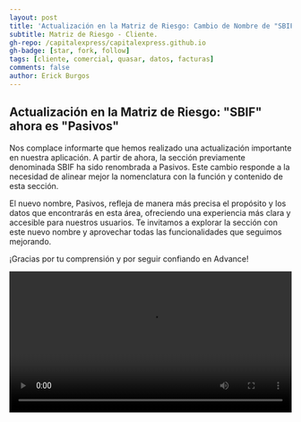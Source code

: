 ```yaml
---
layout: post
title: 'Actualización en la Matriz de Riesgo: Cambio de Nombre de "SBIF" a "Pasivos'
subtitle: Matriz de Riesgo - Cliente.
gh-repo: /capitalexpress/capitalexpress.github.io
gh-badge: [star, fork, follow]
tags: [cliente, comercial, quasar, datos, facturas]
comments: false
author: Erick Burgos
---
```

## Actualización en la Matriz de Riesgo: "SBIF" ahora es "Pasivos"
Nos complace informarte que hemos realizado una actualización importante en nuestra aplicación. A partir de ahora, la sección previamente denominada SBIF ha sido renombrada a Pasivos. Este cambio responde a la necesidad de alinear mejor la nomenclatura con la función y contenido de esta sección.

El nuevo nombre, Pasivos, refleja de manera más precisa el propósito y los datos que encontrarás en esta área, ofreciendo una experiencia más clara y accesible para nuestros usuarios. Te invitamos a explorar la sección con este nuevo nombre y aprovechar todas las funcionalidades que seguimos mejorando.

¡Gracias por tu comprensión y por seguir confiando en Advance!

<video width="100%"  controls autoplay loop>
  <source src="https://cdn.capitalexpress.cl/video/2025-01-07-sbif-pasivo.mp4" type="video/mp4">
</video>
